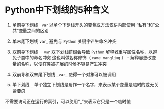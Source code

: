 # Python中下划线的5种含义

1. 单前导下划线 `_var`
以单个下划线开头的变量或方法仅供内部使用
“私有”和“公共”变量之间的区别

2. 单末尾下划线 `var_`
避免与 `Python` 关键字产生命名冲突

3. 双前导下划线 `__var`
双下划线前缀会导致 `Python` 解释器重写属性名称，以避免子类中的命名冲突
这也叫做名称修饰（ `name mangling` ） - 解释器更改变量的名称，以便在类被扩展的时候不容易产生冲突

4. 双前导和双末尾下划线 `_var_`
使得一个对象可以被调用

5. 单下划线 `_`
单个独立下划线是用作一个名字，来表示某个变量是临时的或无关紧要的

不需要访问正在运行的索引，可以使用“_”来表示它只是一个临时值

<img :src="$withBase('/images/python.png')" alt=''>
